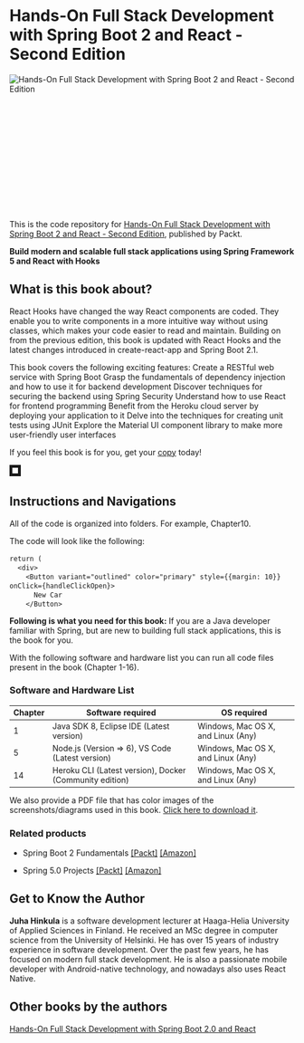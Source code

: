 # Hands-On Full Stack Development with Spring Boot 2 and React - Second Edition

<a href="https://www2.packtpub.com/web-development/hands-full-stack-development-spring-boot-2-and-react-second-edition?utm_source=github&utm_medium=repository&utm_campaign=9781838822361 "><img src="https://d255esdrn735hr.cloudfront.net/sites/default/files/imagecache/ppv4_main_book_cover/B14545.png" alt="Hands-On Full Stack Development with Spring Boot 2 and React - Second Edition" height="256px" align="right"></a>

This is the code repository for [Hands-On Full Stack Development with Spring Boot 2 and React - Second Edition](https://www2.packtpub.com/web-development/hands-full-stack-development-spring-boot-2-and-react-second-edition?utm_source=github&utm_medium=repository&utm_campaign=9781838822361 ), published by Packt.

**Build modern and scalable full stack applications using Spring Framework 5 and React with Hooks**

## What is this book about?
React Hooks have changed the way React components are coded. They enable you to write components in a more intuitive way without using classes, which makes your code easier to read and maintain. Building on from the previous edition, this book is updated with React Hooks and the latest changes introduced in create-react-app and Spring Boot 2.1.

This book covers the following exciting features:
Create a RESTful web service with Spring Boot 
Grasp the fundamentals of dependency injection and how to use it for backend development 
Discover techniques for securing the backend using Spring Security 
Understand how to use React for frontend programming 
Benefit from the Heroku cloud server by deploying your application to it 
Delve into the techniques for creating unit tests using JUnit 
Explore the Material UI component library to make more user-friendly user interfaces 

If you feel this book is for you, get your [copy](https://www.amazon.com/dp/1838822364) today!

<a href="https://www.packtpub.com/?utm_source=github&utm_medium=banner&utm_campaign=GitHubBanner"><img src="https://raw.githubusercontent.com/PacktPublishing/GitHub/master/GitHub.png" 
alt="https://www.packtpub.com/" border="5" /></a>

## Instructions and Navigations
All of the code is organized into folders. For example, Chapter10.

The code will look like the following:
```
return (
  <div>
    <Button variant="outlined" color="primary" style={{margin: 10}} onClick={handleClickOpen}>
      New Car
    </Button>
```

**Following is what you need for this book:**
If you are a Java developer familiar with Spring, but are new to building full stack applications, this is the book for you.

With the following software and hardware list you can run all code files present in the book (Chapter 1-16).
### Software and Hardware List
| Chapter |                   Software required                     |           OS required              |
| ------- | ------------------------------------------------------- | ---------------------------------- |
|    1    |       Java SDK 8, Eclipse IDE (Latest version)          | Windows, Mac OS X, and Linux (Any) |
|    5    |     Node.js (Version => 6), VS Code (Latest version)    | Windows, Mac OS X, and Linux (Any) |
|    14   | Heroku CLI (Latest version), Docker (Community edition) | Windows, Mac OS X, and Linux (Any) |


We also provide a PDF file that has color images of the screenshots/diagrams used in this book. [Click here to download it](https://www.packtpub.com/sites/default/files/downloads/9781838822361_ColorImages.pdf).

### Related products
* Spring Boot 2 Fundamentals [[Packt]](https://www.packtpub.com/application-development/spring-boot-2-fundamentals?utm_source=github&utm_medium=repository&utm_campaign=) [[Amazon]](https://www.amazon.com/dp/1789804981)

* Spring 5.0 Projects [[Packt]](https://www.packtpub.com/application-development/spring-50-projects?utm_source=github&utm_medium=repository&utm_campaign=) [[Amazon]](https://www.amazon.com/dp/1788390415)


## Get to Know the Author
**Juha Hinkula**
is a software development lecturer at Haaga-Helia University of Applied Sciences in Finland. He received an MSc degree in computer science from the University of Helsinki. He has over 15 years of industry experience in software development. Over the past few years, he has focused on modern full stack development. He is also a passionate mobile developer with Android-native technology, and nowadays also uses React Native.


## Other books by the authors
[Hands-On Full Stack Development with Spring Boot 2.0 and React](https://www.packtpub.com/application-development/hands-full-stack-development-spring-boot-20-and-react?utm_source=github&utm_medium=repository&utm_campaign=)
